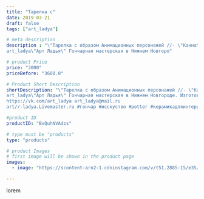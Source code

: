```yaml
---
title: "Тарелка с"
date: 2019-03-21
draft: false
tags: ["art_ladya"]

# meta description
description : "\"Тарелка с образом Анимационных персонажей //- \"Канна\". Аниме \"Дракон горничная Кабояши//-сан\"
art_ladya\"Арт Ладья\" Гончарная мастерская в Нижнем Новгоро"

# product Price
price: "3000"
priceBefore: "3600.0"

# Product Short Description
shortDescription: "\"Тарелка с образом Анимационных персонажей //- \"Канна\". Аниме \"Дракон горничная Кабояши//-сан\"
art_ladya\"Арт Ладья\" Гончарная мастерская в Нижнем Новгороде. Изготовление керамики и мастер//-классы по обучению. 
https://vk.com/art_ladya art_ladya@mail.ru 
art//-ladya.Livemaster.ru #гончар #исскуство #potter #керамикадляинтерьера #керамикаручнаяработа #керамиканазаказ #handmade #аниме #керамика #эксклюзивнаякерамика #music #ceramicar #claygoods #anime #сага #ceramic #animation #ceramicart #тоторо #кана #кабояшисан #керамическаясвистулька #bowl #dish #animation #кино #анимация #тарелка #plate"

#product ID
productID: "BvQuhNVAdzs"

# type must be "products"
type: "products"

# product Images
# first image will be shown in the product page
images:
  - image: "https://scontent-arn2-1.cdninstagram.com/v/t51.2885-15/e35/53349989_347188212565567_750712770743952125_n.jpg?tp=1&_nc_ht=scontent-arn2-1.cdninstagram.com&_nc_cat=107&_nc_ohc=cyYYTHPOKYcAX_dubu6&ccb=7-4&oh=2512a4ebda122f182cf08f81561de236&oe=60854D09&_nc_sid=86f79a&ig_cache_key=MjAwNDMwNjQyNjM3MzIwMTEzMg%3D%3D.2-ccb7-4"

---
```

lorem
